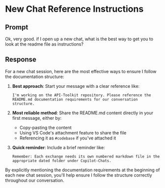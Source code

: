 # New Chat Reference Instructions

## Prompt
Ok, very good. if I open up a new chat, what is the best way to get you to look at the readme file as instructions?

## Response
For a new chat session, here are the most effective ways to ensure I follow the documentation structure:

1. **Best approach**: Start your message with a clear reference like:
   ```
   I'm working on the API-Toolkit repository. Please reference the README.md documentation requirements for our conversation structure.
   ```

2. **Most reliable method**: Share the README.md content directly in your first message, either by:
   - Copy-pasting the content
   - Using VS Code's attachment feature to share the file
   - Referencing it as `#codebase` if you've attached it

3. **Quick reminder**: Include a brief reminder like:
   ```
   Remember: Each exchange needs its own numbered markdown file in the appropriate dated folder under Copilot-Chats.
   ```

By explicitly mentioning the documentation requirements at the beginning of each new chat session, you'll help ensure I follow the structure correctly throughout our conversation.
